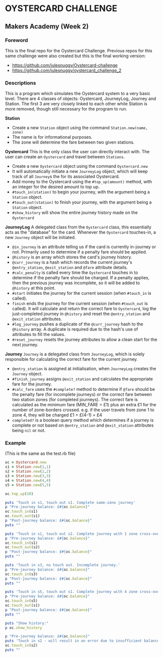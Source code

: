 # OYSTERCARD CHALLENGE
## Makers Academy (Week 2)

### Foreword

This is the final repo for the Oystercard Challenge. Previous repos for this same challenge were also created but this is the final working version:
* https://github.com/julesnuggy/Oystercard-challenge
* https://github.com/julesnuggy/oystercard_challenge_2

### Descriptions
This is a program which simulates the Oystercard system to a very basic level. There are 4 classes of objects: Oystercard, JourneyLog, Journey and Station. The first 3 are very closely linked to each other while Station is more removed, though still necessary for the program to run.

**Station**
* Create a new `Station` object using the command `Station.new(name, zone)`
* The name is for informational purposes.
* The zone will determine the fare between two given stations.

**Oystercard**
This is the only class the user can directly interact with. The user can create an `Oystercard` and travel between `Stations`.

* Create a new `Oystercard` object using the command `Oystercard.new`
* It will automatically initiate a new `JourneyLog` object, which will keep track of all `Journey`s the for its associated Oystercard.
* Add money to the Oystercard using the `#top_up(amount)` method, with an integer for the desired amount to top up.
* `#touch_in(station)` to begin your journey, with the argument being a `Station` object.
* `#touch_out(station)` to finish your journey, with the argument being a `Station` object.
* `#show_history` will show the entire journey history made on the `Oystercard`

**JourneyLog**
A delegated class from the `Oystercard` class, this essentially acts as the "database" for the card. Whenever the `Oystercard` touches-in, a new `Journey` object will be initiated.

* `@in_journey` is an attribute telling us if the card is currently in-journey or not. Primarily used to determine if a penalty fare should be applied.
* `@history` is an array which stores the card's journey history.
* `@curr_journey` is a hash which records the current journey's `@entry_station`, `@exit_station` and `@fare` attribute details.
* `#calc_penalty` is called every time the `Oystercard` touches in to determine if the penalty fare should be charged. If a penalty applies, then the previous journey was incomplete, so it will be added to `@history` at this point.
* `#start` initiates the journey for the current session (when `#touch_in` is called).
* `finish` ends the journey for the current session (when `#touch_out` is called). It will calculate and return the correct fare to `Oystercard`, log the just-completed journey in `@history` and reset the `@entry_station` and `@exit_station` attributes.
* `#log_journey` pushes a duplicate of the `@curr_journey` hash to the `@history` array. A duplicate is required due to the hash's use of attributes to fill the values.
* `#reset_journey` resets the journey attributes to allow a clean start for the next journey.

**Journey**
`Journey` is a delegated class from `JourneyLog`, which is solely responsible for calculating the correct fare for the current journey.

* `@entry_station` is assigned at initialisation, when `JourneyLog` creates the `Journey` object.
* `#finish_journey` assigns `@exit_station` and calculates the appropriate fare for the journey.
* `#calc_fare` uses the `#complete?` method to determine if `@fare` should be the penalty fare (for incomplete journeys) or the correct fare between two station zones (for completed journeys). The correct fare is calculated as the minimum fare (MIN_FARE = £1) plus an extra £1 for the number of zone-borders crossed.
e.g. if the user travels from zone 1 to zone 4, they will be charged £1 + £(4-1) = £4
* `completed?` is a boolean query method which determines if a journey is complete or not based on `@entry_station` and `@exit_station` attributes being `nil` or not.

### Example
(This is the same as the test.rb file)

```Ruby
oc = Oystercard.new
s1 = Station.new(1,1)
s2 = Station.new(2,2)
s3 = Station.new(3,3)
s4 = Station.new(4,4)
s5 = Station.new(5,5)

oc.top_up(10)

puts 'Touch in s1, touch out s1. Complete same-zone journey'
p "Pre-journey balance: £#{oc.balance}"
oc.touch_in(s1)
oc.touch_out(s1)
p "Post-journey balance: £#{oc.balance}"
puts ""

puts 'Touch in s1, touch out s2. Complete journey with 1 zone cross-over'
p "Pre-journey balance: £#{oc.balance}"
oc.touch_in(s1)
oc.touch_out(s2)
p "Post-journey balance: £#{oc.balance}"
puts ""

puts 'Touch in s3, no touch out. Incomplete journey.'
p "Pre-journey balance: £#{oc.balance}"
oc.touch_in(s3)
p "Post-journey balance: £#{oc.balance}"
puts ""

puts 'Touch in s5, touch out s1. Complete journey with 4 zone cross-over. Get charged penalty for previous incomplete journey.'
p "Pre-journey balance: £#{oc.balance}"
oc.touch_in(s5)
oc.touch_out(s1)
p "Post-journey balance: £#{oc.balance}"
puts ""

puts "Show history:"
p oc.show_history

p "Pre-journey balance: £#{oc.balance}"
puts 'Touch in s2 - will result in an error due to insufficient balance.'
oc.touch_in(s2)
puts ""
```
